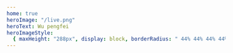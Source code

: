 ```yaml
---
home: true
heroImage: "/live.png"
heroText: Wu pengfei
heroImageStyle:
  { maxHeight: "288px", display: block, borderRadius: " 44% 44% 44% 44%" }
---
```

